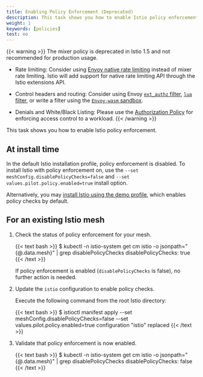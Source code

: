 ```yaml
---
title: Enabling Policy Enforcement (Deprecated)
description: This task shows you how to enable Istio policy enforcement.
weight: 1
keywords: [policies]
test: no
---
```


{{< warning >}}
The mixer policy is deprecated in Istio 1.5 and not recommended for production usage.

* Rate limiting: Consider using [Envoy native rate limiting](https://www.envoyproxy.io/docs/envoy/v1.13.0/intro/arch_overview/other_features/global_rate_limiting)
instead of mixer rate limiting. Istio will add support for native rate limiting API through the Istio extensions API.

* Control headers and routing: Consider using Envoy [`ext_authz` filter](https://www.envoyproxy.io/docs/envoy/v1.13.0/intro/arch_overview/security/ext_authz_filter),
[`lua` filter](https://www.envoyproxy.io/docs/envoy/v1.13.0/configuration/http/http_filters/lua_filter),
or write a filter using the [`Envoy-wasm` sandbox](https://github.com/envoyproxy/envoy-wasm/tree/master/test/extensions/filters/http/wasm/test_data).

* Denials and White/Black Listing: Please use the [Authorization Policy](/docs/concepts/security/#authorization) for
enforcing access control to a workload.
{{< /warning >}}

This task shows you how to enable Istio policy enforcement.

## At install time

In the default Istio installation profile, policy enforcement is disabled. To install Istio
with policy enforcement on, use the `--set meshConfig.disablePolicyChecks=false` and `--set values.pilot.policy.enabled=true` install option.

Alternatively, you may [install Istio using the demo profile](/docs/setup/getting-started/),
which enables policy checks by default.

## For an existing Istio mesh

1. Check the status of policy enforcement for your mesh.

    {{< text bash >}}
    $ kubectl -n istio-system get cm istio -o jsonpath="{@.data.mesh}" | grep disablePolicyChecks
    disablePolicyChecks: true
    {{< /text >}}

    If policy enforcement is enabled (`disablePolicyChecks` is false), no further action is needed.

1. Update the `istio` configuration to enable policy checks.

    Execute the following command from the root Istio directory:

    {{< text bash >}}
    $ istioctl manifest apply --set meshConfig.disablePolicyChecks=false --set values.pilot.policy.enabled=true
    configuration "istio" replaced
    {{< /text >}}

1. Validate that policy enforcement is now enabled.

    {{< text bash >}}
    $ kubectl -n istio-system get cm istio -o jsonpath="{@.data.mesh}" | grep disablePolicyChecks
    disablePolicyChecks: false
    {{< /text >}}
